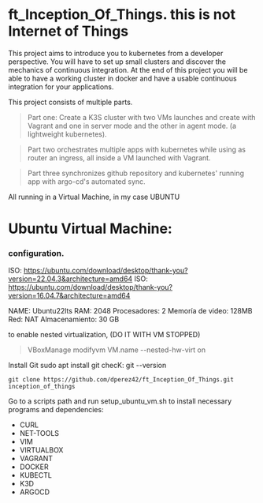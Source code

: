 # ft_Inception_Of_Things. this is not Internet of Things

This project aims to introduce you to kubernetes from a developer perspective. You will have to set up small clusters and discover the mechanics of continuous integration. At the end of this project you will be able to have a working cluster in docker and have a usable continuous integration for your applications.

This project consists of multiple parts.

>Part one: Create a K3S cluster with two VMs launches and create with Vagrant and one in server mode and the other in agent mode. (a lightweight kubernetes).

>Part two orchestrates multiple apps with kubernetes while using as router an ingress, all inside a VM launched with Vagrant.

>Part three synchronizes github repository and kubernetes' running app with argo-cd's automated sync.

All running in a Virtual Machine, in my case UBUNTU

# Ubuntu Virtual Machine:

### configuration.

ISO: https://ubuntu.com/download/desktop/thank-you?version=22.04.3&architecture=amd64
ISO: https://ubuntu.com/download/desktop/thank-you?version=16.04.7&architecture=amd64

NAME: Ubuntu22lts
RAM: 2048
Procesadores: 2
Memoría de video: 128MB
Red: NAT
Almacenamiento: 30 GB

to enable nested virtualization, (DO IT WITH VM STOPPED)
>VBoxManage modifyvm VM.name --nested-hw-virt on

Install Git
    sudo apt install git
checK:
    git --version

    git clone https://github.com/dperez42/ft_Inception_Of_Things.git inception_of_things

Go to a scripts path and run setup_ubuntu_vm.sh to install necessary programs and dependencies:
- CURL
- NET-TOOLS
- VIM
- VIRTUALBOX
- VAGRANT
- DOCKER
- KUBECTL
- K3D
- ARGOCD